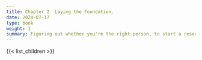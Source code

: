 ```yaml
---
title: Chapter 2. Laying the Foundation.
date: 2024-07-17
type: book
weight: 1
summary: Figuring out whether you're the right person, to start a research centre, and why now.
---
```


{{< list_children >}}
